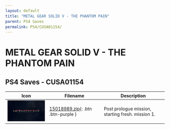 ```yaml
---
layout: default
title: "METAL GEAR SOLID V - THE PHANTOM PAIN"
parent: PS4 Saves
permalink: PS4/CUSA01154/
---
```

# METAL GEAR SOLID V - THE PHANTOM PAIN

## PS4 Saves - CUSA01154

| Icon | Filename | Description |
|------|----------|-------------|
| ![METAL GEAR SOLID V - THE PHANTOM PAIN](icon0.png) | [15018989.zip](15018989.zip){: .btn .btn-purple } | Post prologue mission, starting fresh. mission 1. |
